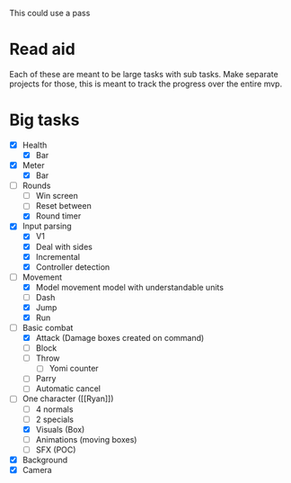 This could use a pass

# Read aid
Each of these are meant to be large tasks with sub tasks. Make separate projects for those, this is meant to track the progress over the entire mvp.
# Big tasks
- [x] Health
	- [x] Bar
- [x] Meter
	- [x] Bar
- [ ] Rounds
	- [ ] Win screen
	- [ ] Reset between
	- [x] Round timer
- [x] Input parsing
	- [x] V1
	- [x] Deal with sides
	- [x] Incremental
	- [x] Controller detection
- [ ] Movement
	- [x] Model movement model with understandable units
	- [ ] Dash
	- [x] Jump
	- [x] Run
- [ ] Basic combat
	- [x] Attack (Damage boxes created on command)
	- [ ] Block
	- [ ] Throw
		- [ ] Yomi counter
	- [ ] Parry
	- [ ] Automatic cancel
- [ ] One character ([[Ryan]])
	- [ ] 4 normals
	- [ ] 2 specials
	- [x] Visuals (Box)
	- [ ] Animations (moving boxes)
	- [ ] SFX (POC)
- [x] Background
- [x] Camera
